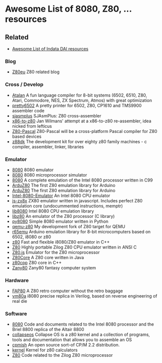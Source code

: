 # Awesome List of 8080, Z80, ...  resources

## Related
* [Awesome List of Indata DAI resources](DAI.md)

### Blog
*  [Z80eu](http://www.z80.eu/blog/) Z80 related blog
### Cross / Develop
*  [Atalan](https://github.com/ssuukk/Atalan) A fun language compiler for 8-bit systems (6502, 6510, Z80, Atari, Commodore, NES, ZX Spectrum, Atmos) with great optimization
*  [pretty6502](https://github.com/nanochess/pretty6502) A pretty printer for 6502, Z80, CP1610 and TMS9900 assembler code
*  [sjasmplus](https://github.com/sjasmplus/sjasmplus) SJAsmPlus: Z80 cross-assembler
*  [x86-to-z80](https://github.com/janwilmans/x86-to-z80) Jan Wilmans' attempt at a x86-to-z80 re-assembler, idea nicked from lefticus
*  [Z80-Pascal](https://sourceforge.net/projects/z80-pascal/) Z80-Pascal will be a cross-platform Pascal compiler for Z80 based devices
*  [z88dk](https://github.com/z88dk/z88dk) The development kit for over eighty z80 family machines - c compiler, assembler, linker, libraries
### Emulator
*  [8080](https://github.com/c945/8080) 8080 emulator
*  [8080](https://github.com/martinstraus/8080) 8080 microprocessor simulator
*  [8080](https://github.com/superzazu/8080) A complete emulation of the Intel 8080 processor written in C99
*  [ArduZ80](https://github.com/MohammedRashad/ArduZ80) The first Z80 emulation library for Arduino
*  [ArduZ80](https://github.com/MohammedRashad/ArduZ80) The first Z80 emulation library for Arduino
*  [Intel-8080-Emulator](https://github.com/TheLocust3/Intel-8080-Emulator) An Intel 8080 CPU emulator
*  [js-zx8x](https://github.com/restorer/js-zx8x) ZX80 emulator written in javascript. Includes perfect Z80 emulation core (undocummented instructions, memptr)
*  [lib8080](https://github.com/GunshipPenguin/lib8080) Intel 8080 CPU emulation library
*  [libz80](https://github.com/ggambetta/libz80) An emulator of the Z80 processor (C library)
*  [py8080](https://github.com/matthewmpalen/py8080) Simple 8080 emulator written in Python
*  [qemu-z80](https://github.com/legumbre/qemu-z80) My development fork of Z80 target for QEMU
*  [r65emu](https://github.com/jscrane/r65emu) Arduino emulation library for 8-bit microcomputers based on 6502, i8080 or z80
*  [z80](https://github.com/kosarev/z80) Fast and flexible i8080/Z80 emulator in C++
*  [Z80](https://github.com/redcode/Z80) Highly portable Zilog Z80 CPU emulator written in ANSI C
*  [Z80.js](https://github.com/DrGoldfire/Z80.js) Emulator for the Z80 microprocessor
*  [Z80Core](https://github.com/jsanchezv/Z80Core) A Z80 core written in Java
*  [z80cpp](https://github.com/jsanchezv/z80cpp) Z80 core in C++
*  [Zany80](https://github.com/Zany80/Zany80) Zany80 fantasy computer system
### Hardware
*  [FAP80](https://github.com/dekuNukem/FAP80) A Z80 retro computer without the retro baggage
*  [vm80a](https://github.com/1801BM1/vm80a) i8080 precise replica in Verilog, based on reverse engineering of real die
### Software
*  [8080](https://github.com/jefftranter/8080) Code and documents related to the Intel 8080 processor and the Briel 8800 replica of the Altair 8800
*  [collapseos](https://github.com/hsoft/collapseos) Collapse OS is a z80 kernel and a collection of programs, tools and documentation that allows you to assemble an OS
*  [cpmish](https://github.com/davidgiven/cpmish) An open source sort-of CP/M 2.2 distribution.
*  [kernel](https://github.com/KnightOS/kernel) Kernel for z80 calculators
*  [Z80](https://github.com/jefftranter/Z80) Code related to the Zilog Z80 microprocessor
